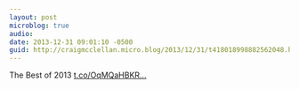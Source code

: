 ```yaml
---
layout: post
microblog: true
audio: 
date: 2013-12-31 09:01:10 -0500
guid: http://craigmcclellan.micro.blog/2013/12/31/t418018998882562048.html
---
```

The Best of 2013 [t.co/OqMQaHBKR...](http://t.co/OqMQaHBKRW)
